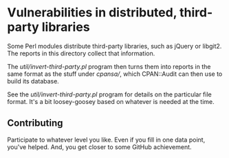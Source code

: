 # Vulnerabilities in distributed, third-party libraries

Some Perl modules distribute third-party libraries, such as
jQuery or libgit2. The reports in this directory collect that
information.

The *util/invert-third-party.pl* program then turns them into reports
in the same format as the stuff under *cpansa/*, which CPAN::Audit can
then use to build its database.

See the *util/invert-third-party.pl* program for details on the
particular file format. It's a bit loosey-goosey based on whatever
is needed at the time.

## Contributing

Participate to whatever level you like. Even if you fill in one
data point, you've helped. And, you get closer to some GitHub achievement.

